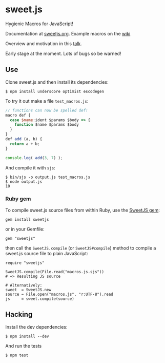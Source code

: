 sweet.js
========

Hygienic Macros for JavaScript!

Documentation at [sweetjs.org](http://sweetjs.org). Example macros on the [wiki](https://github.com/mozilla/sweet.js/wiki/Example-macros)

Overview and motivation in this [talk](https://air.mozilla.org/sweetjs/).

Early stage at the moment. Lots of bugs so be warned!

## Use

Clone sweet.js and then install its dependencies:

    $ npm install underscore optimist escodegen

To try it out make a file `test_macros.js`:

```js
// functions can now be spelled def!
macro def {
  case $name:ident $params $body => {
    function $name $params $body
  }
}
def add (a, b) {
  return a + b;
}

console.log( add(3, 7) );
```

And compile it with `sjs`:

    $ bin/sjs -o output.js test_macros.js
    $ node output.js
    10

### Ruby gem

To compile sweet.js source files from within Ruby, use the [SweetJS gem](https://github.com/magnetised/sweetjs):

    gem install sweetjs

or in your Gemfile:

    gem "sweetjs"

then call the `SweetJS.compile` (or `SweetJS#compile`) method to compile a sweet.js source file to
plain JavaScript:

    require "sweetjs"

    SweetJS.compile(File.read("macros.js.sjs"))
    # => Resulting JS source

    # Alternatively:
    sweet  = SweetJS.new
    source = File.open("macros.js", "r:UTF-8").read
    js     = sweet.compile(source)

## Hacking

Install the dev dependencies:

    $ npm install --dev

And run the tests

    $ npm test
